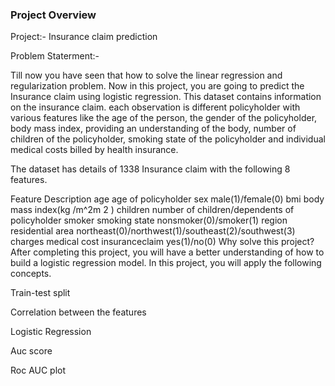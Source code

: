 ### Project Overview

 Project:- Insurance claim prediction

Problem Staterment:-

Till now you have seen that how to solve the linear regression and regularization problem. Now in this project, you are going to predict the Insurance claim using logistic regression. This dataset contains information on the insurance claim. each observation is different policyholder with various features like the age of the person, the gender of the policyholder, body mass index, providing an understanding of the body, number of children of the policyholder, smoking state of the policyholder and individual medical costs billed by health insurance.

The dataset has details of 1338 Insurance claim with the following 8 features.

Feature Description age age of policyholder sex male(1)/female(0) bmi body mass index(kg /m^2m 2 ) children number of children/dependents of policyholder smoker smoking state nonsmoker(0)/smoker(1) region residential area northeast(0)/northwest(1)/southeast(2)/southwest(3) charges medical cost insuranceclaim yes(1)/no(0) Why solve this project? After completing this project, you will have a better understanding of how to build a logistic regression model. In this project, you will apply the following concepts.

Train-test split

Correlation between the features

Logistic Regression

Auc score

Roc AUC plot


